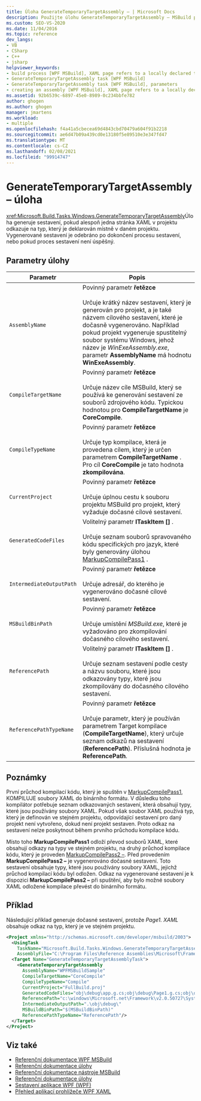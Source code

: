 ```yaml
---
title: Úloha GenerateTemporaryTargetAssembly – | Microsoft Docs
description: Použijte úlohu GenerateTemporaryTargetAssembly – MSBuild pro vygenerování sestavení, pokud projekt odkazuje na typ, který je deklarován místně.
ms.custom: SEO-VS-2020
ms.date: 11/04/2016
ms.topic: reference
dev_langs:
- VB
- CSharp
- C++
- jsharp
helpviewer_keywords:
- build process [WPF MSBuild], XAML page refers to a locally declared type
- GenerateTemporaryTargetAssembly task [WPF MSBuild]
- GenerateTemporaryTargetAssembly task [WPF MSBuild], parameters
- creating an assembly [WPF MSBuild], XAML page refers to a locally declared type
ms.assetid: 92b6539c-6897-45e0-8989-0c234bbfe782
author: ghogen
ms.author: ghogen
manager: jmartens
ms.workload:
- multiple
ms.openlocfilehash: f4a41a5cbecea69d4843cbd70479a604f91b2218
ms.sourcegitcommit: ae6d47b09a439cd0e13180f5e89510e3e347fd47
ms.translationtype: MT
ms.contentlocale: cs-CZ
ms.lasthandoff: 02/08/2021
ms.locfileid: "99914747"
---
```

# <a name="generatetemporarytargetassembly-task"></a>GenerateTemporaryTargetAssembly – úloha

<xref:Microsoft.Build.Tasks.Windows.GenerateTemporaryTargetAssembly>Úloha generuje sestavení, pokud alespoň jedna stránka XAML v projektu odkazuje na typ, který je deklarován místně v daném projektu. Vygenerované sestavení je odebráno po dokončení procesu sestavení, nebo pokud proces sestavení není úspěšný.

## <a name="task-parameters"></a>Parametry úlohy

| Parametr | Popis |
|--------------------------| - |
| `AssemblyName` | Povinný parametr **řetězce**<br /><br /> Určuje krátký název sestavení, který je generován pro projekt, a je také názvem cílového sestavení, které je dočasně vygenerováno. Například pokud projekt vygeneruje spustitelný soubor systému Windows, jehož název je *WinExeAssembly.exe*, parametr **AssemblyName** má hodnotu **WinExeAssembly**. |
| `CompileTargetName` | Povinný parametr **řetězce**<br /><br /> Určuje název cíle MSBuild, který se používá ke generování sestavení ze souborů zdrojového kódu. Typickou hodnotou pro **CompileTargetName** je **CoreCompile**. |
| `CompileTypeName` | Povinný parametr **řetězce**<br /><br /> Určuje typ kompilace, která je provedena cílem, který je určen parametrem **CompileTargetName** . Pro cíl **CoreCompile** je tato hodnota **zkompilována**. |
| `CurrentProject` | Povinný parametr **řetězce**<br /><br /> Určuje úplnou cestu k souboru projektu MSBuild pro projekt, který vyžaduje dočasné cílové sestavení. |
| `GeneratedCodeFiles` | Volitelný parametr **ITaskItem []** .<br /><br /> Určuje seznam souborů spravovaného kódu specifických pro jazyk, které byly generovány úlohou [MarkupCompilePass1](../msbuild/markupcompilepass1-task.md) . |
| `IntermediateOutputPath` | Povinný parametr **řetězce**<br /><br /> Určuje adresář, do kterého je vygenerováno dočasné cílové sestavení. |
| `MSBuildBinPath` | Povinný parametr **řetězce**<br /><br /> Určuje umístění *MSBuild.exe*, které je vyžadováno pro zkompilování dočasného cílového sestavení. |
| `ReferencePath` | Volitelný parametr **ITaskItem []** .<br /><br /> Určuje seznam sestavení podle cesty a názvu souboru, které jsou odkazovány typy, které jsou zkompilovány do dočasného cílového sestavení. |
| `ReferencePathTypeName` | Povinný parametr **řetězce**<br /><br /> Určuje parametr, který je používán parametrem Target kompilace (**CompileTargetName**), který určuje seznam odkazů na sestavení (**ReferencePath**). Příslušná hodnota je **ReferencePath**. |

## <a name="remarks"></a>Poznámky

První průchod kompilací kódu, který je spuštěn v [MarkupCompilePass1](../msbuild/markupcompilepass1-task.md), KOMPILUJE soubory XAML do binárního formátu. V důsledku toho kompilátor potřebuje seznam odkazovaných sestavení, která obsahují typy, které jsou používány soubory XAML. Pokud však soubor XAML používá typ, který je definován ve stejném projektu, odpovídající sestavení pro daný projekt není vytvořeno, dokud není projekt sestaven. Proto odkaz na sestavení nelze poskytnout během prvního průchodu kompilace kódu.

Místo toho **MarkupCompilePass1** odloží převod souborů XAML, které obsahují odkazy na typy ve stejném projektu, na druhý průchod kompilace kódu, který je proveden [MarkupCompilePass2 –](../msbuild/markupcompilepass2-task.md). Před provedením **MarkupCompilePass2 –** je vygenerováno dočasné sestavení. Toto sestavení obsahuje typy, které jsou používány soubory XAML, jejichž průchod kompilací kódu byl odložen. Odkaz na vygenerované sestavení je k dispozici **MarkupCompilePass2 –** při spuštění, aby bylo možné soubory XAML odložené kompilace převést do binárního formátu.

## <a name="example"></a>Příklad

Následující příklad generuje dočasné sestavení, protože *Page1. XAML* obsahuje odkaz na typ, který je ve stejném projektu.

```xml
<Project xmlns="http://schemas.microsoft.com/developer/msbuild/2003">
  <UsingTask
    TaskName="Microsoft.Build.Tasks.Windows.GenerateTemporaryTargetAssembly"
    AssemblyFile="C:\Program Files\Reference Assemblies\Microsoft\Framework\v3.0\PresentationBuildTasks.dll" />
  <Target Name="GenerateTemporaryTargetAssemblyTask">
    <GenerateTemporaryTargetAssembly
      AssemblyName="WPFMSBuildSample"
      CompileTargetName="CoreCompile"
      CompileTypeName="Compile"
      CurrentProject="FullBuild.proj"
      GeneratedCodeFiles="obj\debug\app.g.cs;obj\debug\Page1.g.cs;obj\debug\Page2.g.cs"
      ReferencePath="c:\windows\Microsoft.net\Framework\v2.0.50727\System.dll;C:\Program Files\Reference Assemblies\Microsoft\WinFx\v3.0\PresentationCore.dll;C:\Program Files\Reference Assemblies\Microsoft\WinFx\v3.0\PresentationFramework.dll;C:\Program Files\Reference Assemblies\Microsoft\WinFx\v3.0\WindowsBase.dll"
      IntermediateOutputPath=".\obj\debug\"
      MSBuildBinPath="$(MSBuildBinPath)"
      ReferencePathTypeName="ReferencePath"/>
  </Target>
</Project>
```

## <a name="see-also"></a>Viz také

- [Referenční dokumentace WPF MSBuild](../msbuild/wpf-msbuild-reference.md)
- [Referenční dokumentace úlohy](../msbuild/wpf-msbuild-task-reference.md)
- [Referenční dokumentace nástroje MSBuild](../msbuild/msbuild-reference.md)
- [Referenční dokumentace úlohy](../msbuild/msbuild-task-reference.md)
- [Sestavení aplikace WPF (WPF)](/dotnet/framework/wpf/app-development/building-a-wpf-application-wpf)
- [Přehled aplikací prohlížeče WPF XAML](/dotnet/framework/wpf/app-development/wpf-xaml-browser-applications-overview)
